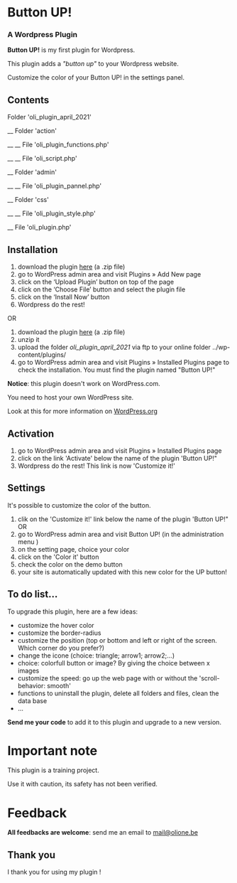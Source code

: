 # Button UP! 
### A Wordpress Plugin

__Button UP!__  is my first plugin for Wordpress.

This plugin adds a _"button up"_ to your Wordpress website.

Customize the color of your Button UP! in the settings panel.


## Contents

Folder 'oli_plugin_april_2021'

__ Folder 'action'

__ __ File 'oli_plugin_functions.php'

__ __ File 'oli_script.php'

__ Folder 'admin'

__ __ File 'oli_plugin_pannel.php'

__ Folder 'css'

__ __ File 'oli_plugin_style.php'

__ File 'oli_plugin.php'



## Installation

1. download the plugin [here](https://github.com/OlivierCharlier/button_up_WP_plugin/raw/main/oli_plugin_april_2021.zip) (a .zip file)
2. go to WordPress admin area and visit Plugins » Add New page
3. click on the ‘Upload Plugin’ button on top of the page
4. click on the ‘Choose File’ button and select the plugin file
5. click on the ‘Install Now’ button
6. Wordpress do the rest!

OR

1. download the plugin [here](https://github.com/OlivierCharlier/button_up_WP_plugin/raw/main/oli_plugin_april_2021.zip) (a .zip file)
2. unzip it
3. upload the folder _oli_plugin_april_2021_ via ftp to your online folder ../wp-content/plugins/
4. go to WordPress admin area and visit Plugins » Installed Plugins page to check the installation. You must find the plugin named "Button UP!"


__Notice__: this plugin doesn't work on WordPress.com.

You need to host your own WordPress site. 

Look at this for more information on [WordPress.org](https://wordpress.org/)


## Activation

1. go to WordPress admin area and visit Plugins » Installed Plugins page
2. click on the link 'Activate' below the name of the plugin 'Button UP!"
3. Wordpress do the rest! This link is now 'Customize it!'


## Settings

It's possible to customize the color of the button.

1. clik on the 'Customize it!' link below the name of the plugin 'Button UP!"
OR
1. go to WordPress admin area and visit Button UP! (in the administration menu )
2. on the setting page, choice your color
3. click on the 'Color it' button
4. check the color on the demo button
5. your site is automatically updated with this new color for the UP button!


## To do list...

To upgrade this plugin, here are a few ideas:
* customize the hover color
* customize the border-radius
* customize the position (top or bottom and left or right of the screen. Which corner do you prefer?)
* change the icone (choice: triangle; arrow1; arrow2;...)
* choice: colorfull button or image? By giving the choice between x images
* customize the speed: go up the web page with or without the 'scroll-behavior: smooth'
* functions to uninstall the plugin, delete all folders and files, clean the data base
* ...


__Send me your code__ to add it to this plugin and upgrade to a new version.


# Important note
This plugin is a training project.

Use it with caution, its safety has not been verified.

# Feedback
__All feedbacks are welcome__: send me an email to mail@olione.be


## Thank you 

I thank you for using my plugin !
